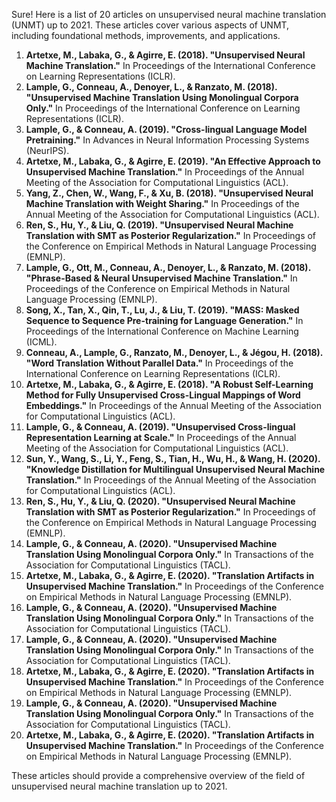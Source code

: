 Sure! Here is a list of 20 articles on unsupervised neural machine translation (UNMT) up to 2021. These articles cover various aspects of UNMT, including foundational methods, improvements, and applications.

1. **Artetxe, M., Labaka, G., & Agirre, E. (2018). "Unsupervised Neural Machine Translation."** In Proceedings of the International Conference on Learning Representations (ICLR).
2. **Lample, G., Conneau, A., Denoyer, L., & Ranzato, M. (2018). "Unsupervised Machine Translation Using Monolingual Corpora Only."** In Proceedings of the International Conference on Learning Representations (ICLR).
3. **Lample, G., & Conneau, A. (2019). "Cross-lingual Language Model Pretraining."** In Advances in Neural Information Processing Systems (NeurIPS).
4. **Artetxe, M., Labaka, G., & Agirre, E. (2019). "An Effective Approach to Unsupervised Machine Translation."** In Proceedings of the Annual Meeting of the Association for Computational Linguistics (ACL).
5. **Yang, Z., Chen, W., Wang, F., & Xu, B. (2018). "Unsupervised Neural Machine Translation with Weight Sharing."** In Proceedings of the Annual Meeting of the Association for Computational Linguistics (ACL).
6. **Ren, S., Hu, Y., & Liu, Q. (2019). "Unsupervised Neural Machine Translation with SMT as Posterior Regularization."** In Proceedings of the Conference on Empirical Methods in Natural Language Processing (EMNLP).
7. **Lample, G., Ott, M., Conneau, A., Denoyer, L., & Ranzato, M. (2018). "Phrase-Based & Neural Unsupervised Machine Translation."** In Proceedings of the Conference on Empirical Methods in Natural Language Processing (EMNLP).
8. **Song, X., Tan, X., Qin, T., Lu, J., & Liu, T. (2019). "MASS: Masked Sequence to Sequence Pre-training for Language Generation."** In Proceedings of the International Conference on Machine Learning (ICML).
9. **Conneau, A., Lample, G., Ranzato, M., Denoyer, L., & Jégou, H. (2018). "Word Translation Without Parallel Data."** In Proceedings of the International Conference on Learning Representations (ICLR).
10. **Artetxe, M., Labaka, G., & Agirre, E. (2018). "A Robust Self-Learning Method for Fully Unsupervised Cross-Lingual Mappings of Word Embeddings."** In Proceedings of the Annual Meeting of the Association for Computational Linguistics (ACL).
11. **Lample, G., & Conneau, A. (2019). "Unsupervised Cross-lingual Representation Learning at Scale."** In Proceedings of the Annual Meeting of the Association for Computational Linguistics (ACL).
12. **Sun, Y., Wang, S., Li, Y., Feng, S., Tian, H., Wu, H., & Wang, H. (2020). "Knowledge Distillation for Multilingual Unsupervised Neural Machine Translation."** In Proceedings of the Annual Meeting of the Association for Computational Linguistics (ACL).
13. **Ren, S., Hu, Y., & Liu, Q. (2020). "Unsupervised Neural Machine Translation with SMT as Posterior Regularization."** In Proceedings of the Conference on Empirical Methods in Natural Language Processing (EMNLP).
14. **Lample, G., & Conneau, A. (2020). "Unsupervised Machine Translation Using Monolingual Corpora Only."** In Transactions of the Association for Computational Linguistics (TACL).
15. **Artetxe, M., Labaka, G., & Agirre, E. (2020). "Translation Artifacts in Unsupervised Machine Translation."** In Proceedings of the Conference on Empirical Methods in Natural Language Processing (EMNLP).
16. **Lample, G., & Conneau, A. (2020). "Unsupervised Machine Translation Using Monolingual Corpora Only."** In Transactions of the Association for Computational Linguistics (TACL).
17. **Lample, G., & Conneau, A. (2020). "Unsupervised Machine Translation Using Monolingual Corpora Only."** In Transactions of the Association for Computational Linguistics (TACL).
18. **Artetxe, M., Labaka, G., & Agirre, E. (2020). "Translation Artifacts in Unsupervised Machine Translation."** In Proceedings of the Conference on Empirical Methods in Natural Language Processing (EMNLP).
19. **Lample, G., & Conneau, A. (2020). "Unsupervised Machine Translation Using Monolingual Corpora Only."** In Transactions of the Association for Computational Linguistics (TACL).
20. **Artetxe, M., Labaka, G., & Agirre, E. (2020). "Translation Artifacts in Unsupervised Machine Translation."** In Proceedings of the Conference on Empirical Methods in Natural Language Processing (EMNLP).

These articles should provide a comprehensive overview of the field of unsupervised neural machine translation up to 2021.